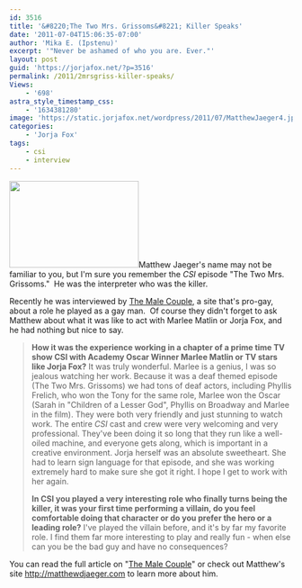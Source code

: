 ```yaml
---
id: 3516
title: '&#8220;The Two Mrs. Grissoms&#8221; Killer Speaks'
date: '2011-07-04T15:06:35-07:00'
author: 'Mika E. (Ipstenu)'
excerpt: '"Never be ashamed of who you are. Ever."'
layout: post
guid: 'https://jorjafox.net/?p=3516'
permalink: /2011/2mrsgriss-killer-speaks/
Views:
    - '698'
astra_style_timestamp_css:
    - '1634381280'
image: 'https://static.jorjafox.net/wordpress/2011/07/MatthewJaeger4.jpeg'
categories:
    - 'Jorja Fox'
tags:
    - csi
    - interview
---
```


<img class="alignleft size-medium wp-image-3517" title="MatthewJaeger4" src="//static.jorjafox.net/wordpress/2011/07/MatthewJaeger4-208x140.jpeg" alt="" width="230" height="154" />Matthew Jaeger's name may not be familiar to you, but I'm sure you remember the <em>CSI</em> episode "The Two Mrs. Grissoms."  He was the interpreter who was the killer.

Recently he was interviewed by <a href="http://themalecouple.blogspot.com/">The Male Couple</a>, a site that's pro-gay, about a role he played as a gay man.  Of course they didn't forget to ask Matthew about what it was like to act with Marlee Matlin or Jorja Fox, and he had nothing but nice to say.
<blockquote><strong>How it was the experience working in a chapter of a prime time TV show CSI with Academy Oscar Winner Marlee Matlin or TV stars like Jorja Fox?</strong>
It was truly wonderful.  Marlee is a genius, I was so jealous watching her work. Because it was a deaf themed episode (The Two Mrs. Grissoms) we had tons of deaf actors, including Phyllis Frelich, who won the Tony for the same role, Marlee won the Oscar (Sarah in "Children of a Lesser God", Phyllis on Broadway and Marlee in the film). They were both very friendly and just stunning to watch work. The entire <em>CSI</em> cast and crew were very welcoming and very professional.  They've been doing it so long that they run like a well-oiled machine, and everyone gets along, which is important in a creative environment. Jorja herself was an absolute sweetheart. She had to learn sign language for that episode, and she was working extremely hard to make sure she got it right.  I hope I get to work with her again.

<strong>In CSI you played a very interesting role who finally turns being the killer, it was your first time performing a villain, do you feel comfortable doing that character or do you prefer the hero or a leading role?</strong>
I've played the villain before, and it's by far my favorite role. I find them far more interesting to play and really fun - when else can you be the bad guy and have no consequences?</blockquote>
You can read the full article on "<a href="http://themalecouple.blogspot.com/2011/07/matthew-jaeger-never-be-ashamed-of-who.html">The Male Couple</a>" or check out Matthew's site http://matthewdjaeger.com to learn more about him.

&nbsp;